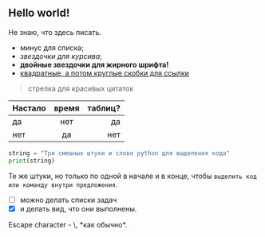 ## Hello world!

Не знаю, что здесь писать. 
  
- минус для списка;
- *звездочки для курсива*;
- **двойные звездочки для жирного шрифта!**
- [квадратные, а потом круглые скобки для ссылки](google.com)
  
> стрелка для красивых цитаток

|Настало|время|таблиц?|
|-------|:---:|------:|
|да     |нет  |да     |
|нет    |да   |нет    |

```python
string = "Три смешных штуки и слово python для выделения кода"
print(string)
```

Те же штуки, но только по одной в начале и в конце, чтобы `выделить код или команду внутри предложения`.

- [ ] можно делать списки задач
- [x] и делать вид, что они выполнены.

Escape character - \\, \*как обычно\*.
